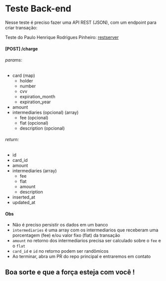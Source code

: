 # Teste Back-end
Nesse teste é preciso fazer uma API REST (JSON), com um endpoint para criar transação:

Teste do Paulo Henrique Rodrigues Pinheiro: [restserver](restserver/)

#### [POST] /charge
###### params:
* card (map)
    * holder
    * number
    * cvv
    * expiration_month
    * expiration_year
* amount
* intermediaries (opcional) (array)
    * fee (opcional)
    * flat (opcional)
    * description (opcional)

###### return:
* id
* card_id
* amount
* intermediaries (array)
    * fee
    * flat
    * amount
    * description
* inserted_at
* updated_at

#### Obs
* Não é preciso persistir os dados em um banco
* `intermediaries` é uma array com os intermediarios que receberam uma porcentagem (fee) e/ou valor fixo (flat) da transação
* `amount` no retorno dos intermediarios precisa ser calculado sobre o `fee` e o `flat`
* `card_id` e `id` no retorno podem ser randômicos
* Ao terminar, abra um PR do repo principal e entraremos em contato

## Boa sorte e que a força esteja com você !
